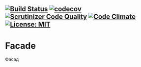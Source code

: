 [![Build Status](https://travis-ci.org/Jagepard/PhpDesignPatterns-Facade.svg?branch=master)](https://travis-ci.org/Jagepard/PhpDesignPatterns-Facade)
[![codecov](https://codecov.io/gh/Jagepard/PhpDesignPatterns-Facade/branch/master/graph/badge.svg)](https://codecov.io/gh/Jagepard/PhpDesignPatterns-Facade)
[![Scrutinizer Code Quality](https://scrutinizer-ci.com/g/Jagepard/PhpDesignPatterns-Facade/badges/quality-score.png?b=master)](https://scrutinizer-ci.com/g/Jagepard/PhpDesignPatterns-Facade/?branch=master)
[![Code Climate](https://codeclimate.com/github/Jagepard/PhpDesignPatterns-Facade/badges/gpa.svg)](https://codeclimate.com/github/Jagepard/PhpDesignPatterns-Facade)
[![License: MIT](https://img.shields.io/badge/license-MIT-498e7f.svg)](https://mit-license.org/)
-----

# Facade
Фасад
